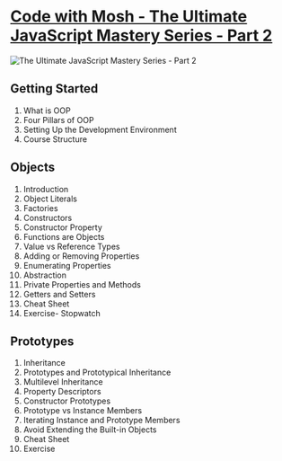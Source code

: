 # [Code with Mosh - The Ultimate JavaScript Mastery Series - Part 2](https://codewithmosh.com/p/object-oriented-programming-in-javascript)

![The Ultimate JavaScript Mastery Series - Part 2](https://process.fs.teachablecdn.com/ADNupMnWyR7kCWRvm76Laz/resize=width:705/https://www.filepicker.io/api/file/GaDoSeRHQqeFuL19uPWR "The Ultimate JavaScript Mastery Series - Part 2")

## Getting Started

1. What is OOP
2. Four Pillars of OOP
3. Setting Up the Development Environment
4. Course Structure

## Objects

1. Introduction
2. Object Literals
3. Factories
4. Constructors
5. Constructor Property
6. Functions are Objects
7. Value vs Reference Types
8. Adding or Removing Properties
9. Enumerating Properties
10. Abstraction
11. Private Properties and Methods
12. Getters and Setters
13. Cheat Sheet
14. Exercise- Stopwatch

## Prototypes

1. Inheritance
2. Prototypes and Prototypical Inheritance
3. Multilevel Inheritance
4. Property Descriptors
5. Constructor Prototypes
6. Prototype vs Instance Members
7. Iterating Instance and Prototype Members
8. Avoid Extending the Built-in Objects
9. Cheat Sheet
10. Exercise